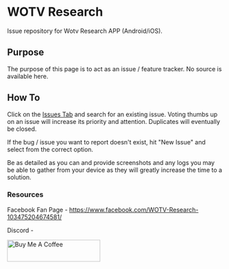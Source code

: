# WOTV Research

Issue repository for Wotv Research APP (Android/iOS).

## Purpose

The purpose of this page is to act as an issue / feature tracker. No source is available here.

## How To

Click on the [Issues Tab](https://github.com/finalpets/wotv-research/issues) and search for an existing issue. Voting thumbs up on an issue will increase its priority and attention. Duplicates will eventually be closed. 

If the bug / issue you want to report doesn't exist, hit "New Issue" and select from the correct option. 

Be as detailed as you can and provide screenshots and any logs you may be able to gather from your device as they will greatly increase the time to a solution.

### Resources


Facebook Fan Page - https://www.facebook.com/WOTV-Research-103475204674581/

Discord - 

<a href="https://www.buymeacoffee.com/finalpets" target="_blank"><img src="https://cdn.buymeacoffee.com/buttons/default-orange.png" alt="Buy Me A Coffee" style="height: 51px !important;width: 217px !important;" ></a>
